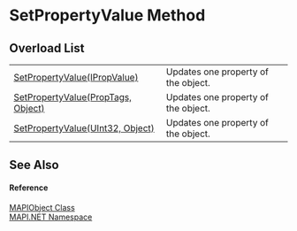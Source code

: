 # SetPropertyValue Method


## Overload List
<table>
<tr>
<td><a href="M_MAPI_NET_MAPIObject_SetPropertyValue.md">SetPropertyValue(IPropValue)</a></td>
<td>Updates one property of the object.</td></tr>
<tr>
<td><a href="M_MAPI_NET_MAPIObject_SetPropertyValue_1.md">SetPropertyValue(PropTags, Object)</a></td>
<td>Updates one property of the object.</td></tr>
<tr>
<td><a href="M_MAPI_NET_MAPIObject_SetPropertyValue_2.md">SetPropertyValue(UInt32, Object)</a></td>
<td>Updates one property of the object.</td></tr>
</table>

## See Also


#### Reference
<a href="T_MAPI_NET_MAPIObject.md">MAPIObject Class</a>  
<a href="N_MAPI_NET.md">MAPI.NET Namespace</a>  
